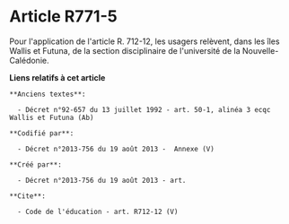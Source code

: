 # Article R771-5

Pour l'application de l'article R. 712-12, les usagers relèvent, dans les îles Wallis et Futuna, de la section disciplinaire
de l'université de la Nouvelle-Calédonie.

**Liens relatifs à cet article**

	**Anciens textes**:

	  - Décret n°92-657 du 13 juillet 1992 - art. 50-1, alinéa 3 ecqc Wallis et Futuna (Ab)

	**Codifié par**:

	  - Décret n°2013-756 du 19 août 2013 -  Annexe (V)

	**Créé par**:

	  - Décret n°2013-756 du 19 août 2013 - art.

	**Cite**:

	  - Code de l'éducation - art. R712-12 (V)
